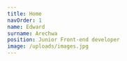 ```yaml
---
title: Home
navOrder: 1
name: Edward
surname: Arechwa
position: Junior Front-end developer
image: /uploads/images.jpg
---
```

